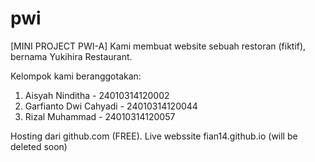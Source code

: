 # pwi
[MINI PROJECT PWI-A]
Kami membuat website sebuah restoran (fiktif), bernama Yukihira Restaurant.

Kelompok kami beranggotakan:
1. Aisyah Ninditha		- 24010314120002
2. Garfianto Dwi Cahyadi	- 24010314120044
3. Rizal Muhammad		- 24010314120057

Hosting dari github.com (FREE). Live webssite fian14.github.io (will be deleted soon)
